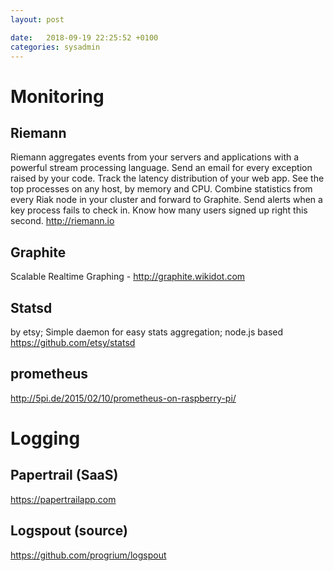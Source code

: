 ```yaml
---
layout: post

date:   2018-09-19 22:25:52 +0100
categories: sysadmin
---
```

Monitoring
==========

Riemann
-------

Riemann aggregates events from your servers and applications with a
powerful stream processing language. Send an email for every exception
raised by your code. Track the latency distribution of your web app. See
the top processes on any host, by memory and CPU. Combine statistics
from every Riak node in your cluster and forward to Graphite. Send
alerts when a key process fails to check in. Know how many users signed
up right this second. http://riemann.io

Graphite
--------

Scalable Realtime Graphing - http://graphite.wikidot.com

Statsd 
-------

by etsy; Simple daemon for easy stats aggregation; node.js based
https://github.com/etsy/statsd

prometheus
----------

http://5pi.de/2015/02/10/prometheus-on-raspberry-pi/

Logging
=======

Papertrail (SaaS) 
------------------

https://papertrailapp.com

Logspout (source) 
------------------

https://github.com/progrium/logspout
